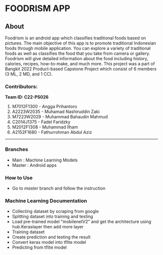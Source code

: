 # FOODRISM APP

## About
Foodrism is an android app which classifies traditional foods based on pictures. The main objective of this app is to promote traditional Indonesian foods through mobile application. You can explore a variety of traditional foods as well as classifies the food that you take from camera or gallery. Foodrism will give detailed information about the food including history, calories, recipes, how-to-make, and much more. 
This project was a part of Bangkit 2022 Product-based Capstone Project which consist of 6 members (3 ML, 2 MD, and 1 CC).

### Contributors:
**Team ID: C22-PS026**
1. M7012F1300 - Angga Prihantoro 
2. A2223W2035 - Muhamad Nashiruddin Zaki  
3. M7223W2029 - Muhammad Bahaudin Mahmud
4. C2014J1375 - Fadel Faridzky
5. M2012F1308 - Muhammad Ilham
6. A2152F1680 - Fathurrohman Abdul Aziz


***

### Branches
* Main   : Machine Learning Models
* Master : Android apps

### How to Use
* Go to *master* branch and follow the instruction

### Machine Learning Documentation
* Collecting dataset by scraping from google
* Splitting dataset into training and testing
* Load pre-trained model "mobilenetV2" and get the architecture using hub.Keraslayer then add more layer
* Training dataset
* Create prediction and testing the result
* Convert keras model into tflite model
* Predicting from tflite model

